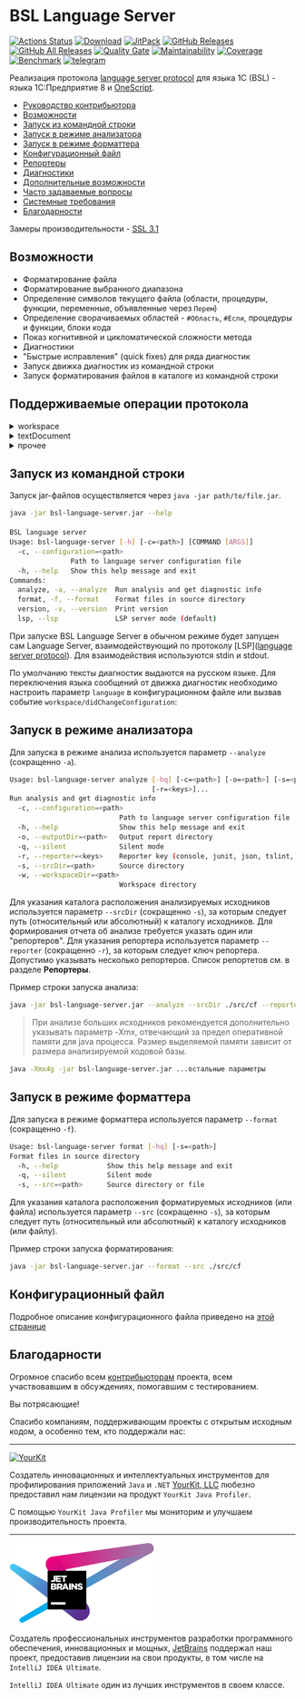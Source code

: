 # BSL Language Server

[![Actions Status](https://github.com/1c-syntax/bsl-language-server/workflows/Java%20CI/badge.svg)](https://github.com/1c-syntax/bsl-language-server/actions)
[![Download](https://img.shields.io/github/release/1c-syntax/bsl-language-server.svg?label=download&style=flat)](https://github.com/1c-syntax/bsl-language-server/releases/latest)
[![JitPack](https://jitpack.io/v/1c-syntax/bsl-language-server.svg)](https://jitpack.io/#1c-syntax/bsl-language-server)
[![GitHub Releases](https://img.shields.io/github/downloads/1c-syntax/bsl-language-server/latest/total?style=flat-square)](https://github.com/1c-syntax/bsl-language-server/releases)
[![GitHub All Releases](https://img.shields.io/github/downloads/1c-syntax/bsl-language-server/total?style=flat-square)](https://github.com/1c-syntax/bsl-language-server/releases)
[![Quality Gate](https://sonarcloud.io/api/project_badges/measure?project=1c-syntax_bsl-language-server&metric=alert_status)](https://sonarcloud.io/dashboard?id=1c-syntax_bsl-language-server)
[![Maintainability](https://sonarcloud.io/api/project_badges/measure?project=1c-syntax_bsl-language-server&metric=sqale_rating)](https://sonarcloud.io/dashboard?id=1c-syntax_bsl-language-server)
[![Coverage](https://sonarcloud.io/api/project_badges/measure?project=1c-syntax_bsl-language-server&metric=coverage)](https://sonarcloud.io/dashboard?id=1c-syntax_bsl-language-server)
[![Benchmark](bench/benchmark.svg)](bench/index.html)
[![telegram](https://img.shields.io/badge/telegram-chat-green.svg)](https://t.me/bsl_language_server)

Реализация протокола [language server protocol](https://microsoft.github.io/language-server-protocol/) для языка 1C (BSL) - языка 1С:Предприятие 8 и [OneScript](http://oscript.io).

* [Руководство контрибьютора](contributing/index.md)
* <a href="#capabilities">Возможности</a>
* <a href="#cli">Запуск из командной строки</a>
* <a href="#analyze">Запуск в режиме анализатора</a>
* <a href="#format">Запуск в режиме форматтера</a>
* <a href="#configuration">Конфигурационный файл</a>
* <a href="reporters">Репортеры</a>
* <a href="diagnostics">Диагностики</a>
* <a href="features">Дополнительные возможности</a>
* [Часто задаваемые вопросы](faq.md)
* [Системные требования](systemRequirements.md)
* <a href="#thanks">Благодарности</a>

<a id="capabilities"></a>

Замеры производительности - [SSL 3.1](bench/index.html)

## Возможности

* Форматирование файла
* Форматирование выбранного диапазона
* Определение символов текущего файла (области, процедуры, функции, переменные, объявленные через `Перем`)
* Определение сворачиваемых областей - `#Область`, `#Если`, процедуры и функции, блоки кода
* Показ когнитивной и цикломатической сложности метода
* Диагностики
* "Быстрые исправления" (quick fixes) для ряда диагностик
* Запуск движка диагностик из командной строки
* Запуск форматирования файлов в каталоге из командной строки

## Поддерживаемые операции протокола



<details>
  <summary>workspace</summary>

| Операция                                                                                                                                            | Поддержка                                                      | Комментарий                                                                                |
| --------------------------------------------------------------------------------------------------------------------------------------------------- | -------------------------------------------------------------- | ------------------------------------------------------------------------------------------ |
| [didChangeWorkspaceFolders](https://microsoft.github.io/language-server-protocol/specification-current#workspace_didChangeWorkspaceFolders)         | <img src="./assets/images/cross.svg" alt="no" width="20">      |                                                                                            |
| [didChangeConfiguration](https://microsoft.github.io/language-server-protocol/specification#workspace_didChangeConfiguration)                       | <img src="./assets/images/checkmark.svg" alt="yes" width="20"> | с ограничениями, см. [#1431](https://github.com/1c-syntax/bsl-language-server/issues/1431) |
| [didChangeWatchedFiles](https://microsoft.github.io/language-server-protocol/specification#workspace_didChangeWatchedFiles)                         | <img src="./assets/images/cross.svg" alt="no" width="20">      |                                                                                            |
| [symbol](https://microsoft.github.io/language-server-protocol/specification#workspace_symbol)                                                       | <img src="./assets/images/checkmark.svg" alt="yes" width="20"> |                                                                                            |
| [executeCommand](https://microsoft.github.io/language-server-protocol/specification#workspace_executeCommand)                                       | <img src="./assets/images/wip.svg" alt="WiP" width="20">       |                                                                                            |

</details>

<details>
  <summary>textDocument</summary>

| Операция                                                                                                                                         | Поддержка                                                      | Комментарий                                                  | Конфигурируется? |
| ------------------------------------------------------------------------------------------------------------------------------------------------ | -------------------------------------------------------------- | ------------------------------------------------------------ | ---------------- |
| [documentLink](https://microsoft.github.io/language-server-protocol/specifications/specification-current/#textDocument_documentLink)             | <img src="./assets/images/checkmark.svg" alt="yes" width="20"> | Показ гиперссылок на документацию по диагностикам.<br />tooltipSupport = true<br />resolveProvider = false | да               |
| [hover](https://microsoft.github.io/language-server-protocol/specifications/specification-current/#textDocument_hover)                           | <img src="./assets/images/wip.svg" alt="WiP" width="20">       | contentFormat = MarkupContent<br />см [#1405](https://github.com/1c-syntax/bsl-language-server/pull/1405)  |                  |
| [signatureHelp](https://microsoft.github.io/language-server-protocol/specifications/specification-current/#textDocument_signatureHelp)           | <img src="./assets/images/cross.svg" alt="no" width="20">      |                                                              |                  |
| [declaration](https://microsoft.github.io/language-server-protocol/specifications/specification-current/#textDocument_declaration)               | <img src="./assets/images/cross.svg" alt="no" width="20">      | не применимо в 1С:Предприятие                                |                  |
| [definition](https://microsoft.github.io/language-server-protocol/specifications/specification-current/#textDocument_definition)                 | <img src="./assets/images/wip.svg" alt="WiP" width="20">       | linkSupport = true<br />см. [#1405](https://github.com/1c-syntax/bsl-language-server/pull/1405)            |                  |
| [typeDefinition](https://microsoft.github.io/language-server-protocol/specifications/specification-current/#textDocument_typeDefinition)         | <img src="./assets/images/cross.svg" alt="no" width="20">      | не применимо в 1С:Предприятие                                |                  |
| [implementation](https://microsoft.github.io/language-server-protocol/specifications/specification-current/#textDocument_implementation)         | <img src="./assets/images/cross.svg" alt="no" width="20">      | не применимо в 1С:Предприятие                                |                  |
| [references](https://microsoft.github.io/language-server-protocol/specifications/specification-current/#textDocument_references)                 | <img src="./assets/images/wip.svg" alt="WiP" width="20">       | см. [#1405](https://github.com/1c-syntax/bsl-language-server/pull/1405)                                    |                  |
| [documentHighlight](https://microsoft.github.io/language-server-protocol/specifications/specification-current/#textDocument_documentHighlight)   | <img src="./assets/images/cross.svg" alt="no" width="20">      |                                                              |                  |
| [documentSymbol](https://microsoft.github.io/language-server-protocol/specifications/specification-current/#textDocument_documentSymbol)         | <img src="./assets/images/checkmark.svg" alt="yes" width="20"> | hierarchicalDocumentSymbolSupport = true                     |                  |
| [codeAction](https://microsoft.github.io/language-server-protocol/specifications/specification-current/#textDocument_codeAction)                 | <img src="./assets/images/checkmark.svg" alt="yes" width="20"> | codeActionKinds = ? (см. [#1433](https://github.com/1c-syntax/bsl-language-server/issues/1433))<br />isPreferredSupport = false (см. [#1434](https://github.com/1c-syntax/bsl-language-server/issues/1434)) | да               |
| [codeLens](https://microsoft.github.io/language-server-protocol/specifications/specification-current/#textDocument_codeLens)                     | <img src="./assets/images/checkmark.svg" alt="yes" width="20"> | resolveProvider = false                                      | да               |
| [didOpen](https://microsoft.github.io/language-server-protocol/specifications/specification-current/#textDocument_didOpen)                       | <img src="./assets/images/checkmark.svg" alt="yes" width="20"> |                                                              |                  |
| [didChange](https://microsoft.github.io/language-server-protocol/specifications/specification-current/#textDocument_didChange)                   | <img src="./assets/images/checkmark.svg" alt="yes" width="20"> | см. [#1432](https://github.com/1c-syntax/bsl-language-server/issues/1432)<br />textDocumentSyncKind = Full |                  |
| [didClose](https://microsoft.github.io/language-server-protocol/specifications/specification-current/#textDocument_didClose)                     | <img src="./assets/images/checkmark.svg" alt="yes" width="20"> |                                                              |                  |
| [didSave](https://microsoft.github.io/language-server-protocol/specifications/specification-current/#textDocument_didSave)                       | <img src="./assets/images/checkmark.svg" alt="yes" width="20"> |                                                              |                  |
| [willSave](https://microsoft.github.io/language-server-protocol/specifications/specification-current/#textDocument_willSave)                     | <img src="./assets/images/cross.svg" alt="no" width="20">      |                                                              |                  |
| [willSaveWaitUntil](https://microsoft.github.io/language-server-protocol/specifications/specification-current/#textDocument_willSaveWaitUntil)   | <img src="./assets/images/cross.svg" alt="no" width="20">      |                                                              |                  |
| [publishDiagnostics](https://microsoft.github.io/language-server-protocol/specifications/specification-current/#textDocument_publishDiagnostics) | <img src="./assets/images/checkmark.svg" alt="yes" width="20"> | tagSupport = true<br />versionSupport = true<br />[список диагностик](./diagnostics/index.md)              | да               |
| [completion](https://github.com/1c-syntax/bsl-language-server/blob/develop/docs/diagnostics/index.md)                                            | <img src="./assets/images/cross.svg" alt="no" width="20">      | resolveProvider = false                                      |                  |
| [documentColor](https://microsoft.github.io/language-server-protocol/specifications/specification-current/#textDocument_documentColor)           | <img src="./assets/images/cross.svg" alt="no" width="20">      |                                                              |                  |
| [colorPresentation](https://microsoft.github.io/language-server-protocol/specifications/specification-current/#textDocument_colorPresentation)   | <img src="./assets/images/cross.svg" alt="no" width="20">      |                                                              |                  |
| [formatting](https://microsoft.github.io/language-server-protocol/specifications/specification-current/#textDocument_formatting)                 | <img src="./assets/images/checkmark.svg" alt="yes" width="20"> |                                                              |                  |
| [rangeFormatting](https://microsoft.github.io/language-server-protocol/specifications/specification-current/#textDocument_rangeFormatting)       | <img src="./assets/images/checkmark.svg" alt="yes" width="20"> |                                                              |                  |
| [onTypeFormatting](https://microsoft.github.io/language-server-protocol/specifications/specification-current/#textDocument_onTypeFormatting)     | <img src="./assets/images/cross.svg" alt="no" width="20">      |                                                              |                  |
| [rename](https://microsoft.github.io/language-server-protocol/specifications/specification-current/#textDocument_rename)                         | <img src="./assets/images/cross.svg" alt="no" width="20">      |                                                              |                  |
| [prepareRename](https://microsoft.github.io/language-server-protocol/specifications/specification-current/#textDocument_prepareRename)           | <img src="./assets/images/cross.svg" alt="no" width="20">      |                                                              |                  |
| [foldingRange](https://microsoft.github.io/language-server-protocol/specifications/specification-current/#textDocument_foldingRange)             | <img src="./assets/images/checkmark.svg" alt="yes" width="20"> |                                                              |                  |
| [selectionRange](https://microsoft.github.io/language-server-protocol/specifications/specification-current/#textDocument_selectionRange)         | <img src="./assets/images/cross.svg" alt="no" width="20">      |                                                              |                  |

</details>

<details>
  <summary>прочее</summary>

| Операция                                                                                                                                    | Поддержка                                                 |
| ------------------------------------------------------------------------------------------------------------------------------------------- | --------------------------------------------------------- |
| [completionItem/resolve](https://microsoft.github.io/language-server-protocol/specifications/specification-current/#completionItem_resolve) | <img src="./assets/images/cross.svg" alt="no" width="20"> |
| [codeLens/resolve](https://microsoft.github.io/language-server-protocol/specifications/specification-current/#codeLens_resolve)             | <img src="./assets/images/cross.svg" alt="no" width="20"> |
| [documentLink/resolve](https://microsoft.github.io/language-server-protocol/specifications/specification-current/#documentLink_resolve)     | <img src="./assets/images/cross.svg" alt="no" width="20"> |

</details>

<a id="cli"></a>

## Запуск из командной строки

Запуск jar-файлов осуществляется через `java -jar path/to/file.jar`.

```sh
java -jar bsl-language-server.jar --help

BSL language server
Usage: bsl-language-server [-h] [-c=<path>] [COMMAND [ARGS]]
  -c, --configuration=<path>
               Path to language server configuration file
  -h, --help   Show this help message and exit
Commands:
  analyze, -a, --analyze  Run analysis and get diagnostic info
  format, -f, --format    Format files in source directory
  version, -v, --version  Print version
  lsp, --lsp              LSP server mode (default)
```

При запуске BSL Language Server в обычном режиме будет запущен сам Language Server, взаимодействующий по протоколу [LSP]([language server protocol](https://microsoft.github.io/language-server-protocol/)). Для взаимодействия используются stdin и stdout.

По умолчанию тексты диагностик выдаются на русском языке. Для переключения языка сообщений от движка диагностик необходимо настроить параметр `language` в конфигурационном файле или вызвав событие `workspace/didChangeConfiguration`:

<a id="analyze"></a>

## Запуск в режиме анализатора

Для запуска в режиме анализа используется параметр `--analyze` (сокращенно `-a`). 

```sh
Usage: bsl-language-server analyze [-hq] [-c=<path>] [-o=<path>] [-s=<path>]
                                   [-r=<keys>]...
Run analysis and get diagnostic info
  -c, --configuration=<path>
                           Path to language server configuration file
  -h, --help               Show this help message and exit
  -o, --outputDir=<path>   Output report directory
  -q, --silent             Silent mode
  -r, --reporter=<keys>    Reporter key (console, junit, json, tslint, generic)
  -s, --srcDir=<path>      Source directory
  -w, --workspaceDir=<path> 
                           Workspace directory
```

Для указания каталога расположения анализируемых исходников используется параметр `--srcDir` (сокращенно `-s`), за которым следует путь (относительный или абсолютный) к каталогу исходников. 
Для формирования отчета об анализе требуется указать один или "репортеров". Для указания репортера используется параметр `--reporter` (сокращенно `-r`), за которым следует ключ репортера. Допустимо указывать несколько репортеров. Список репортетов см. в разделе **Репортеры**.

Пример строки запуска анализа:

```sh
java -jar bsl-language-server.jar --analyze --srcDir ./src/cf --reporter json
```

> При анализе больших исходников рекомендуется дополнительно указывать параметр -Xmx, отвечающий за предел оперативной памяти для java процесса. Размер выделяемой памяти зависит от размера анализируемой кодовой базы.

```sh
java -Xmx4g -jar bsl-language-server.jar ...остальные параметры
```

<a id="format"></a>

## Запуск в режиме форматтера

Для запуска в режиме форматтера используется параметр `--format` (сокращенно `-f`).

```sh
Usage: bsl-language-server format [-hq] [-s=<path>]
Format files in source directory
  -h, --help            Show this help message and exit
  -q, --silent          Silent mode
  -s, --src=<path>      Source directory or file
```

Для указания каталога расположения форматируемых исходников (или файла) используется параметр `--src` (сокращенно `-s`), за которым следует путь (относительный или абсолютный) к каталогу исходников (или файлу).

Пример строки запуска форматирования:

```sh
java -jar bsl-language-server.jar --format --src ./src/cf
```

<a id="configuration"></a>

## Конфигурационный файл

Подробное описание конфигурационного файла приведено на [этой странице](features/ConfigurationFile.md)

<a id="thanks"></a>

## Благодарности

Огромное спасибо всем [контрибьюторам](https://github.com/1c-syntax/bsl-language-server/graphs/contributors) проекта, всем участвовавшим в обсуждениях, помогавшим с тестированием.

Вы потрясающие!  

Спасибо компаниям, поддерживающим проекты с открытым исходным кодом, а особенно тем, кто поддержали нас: 

---

[![YourKit](https://www.yourkit.com/images/yklogo.png)](https://www.yourkit.com)  

Создатель инновационных и интеллектуальных инструментов для профилирования приложений `Java` и `.NET` [YourKit, LLC](https://www.yourkit.com) любезно предоставил нам лицензии на продукт `YourKit Java Profiler`.

С помощью `YourKit Java Profiler` мы мониторим и улучшаем производительность проекта.

---

[![JetBrains](assets/images/jetbrains-variant-4.png)](https://www.jetbrains.com?from=bsl-language-server)  

Создатель профессиональных инструментов разработки программного обеспечения, инновационных и мощных, [JetBrains](https://www.jetbrains.com?from=bsl-language-server) поддержал наш проект, предоставив лицензии на свои продукты, в том числе на `IntelliJ IDEA Ultimate`.

`IntelliJ IDEA Ultimate` один из лучших инструментов в своем классе.

